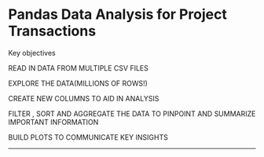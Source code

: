 # Pandas Data Analysis for Project Transactions

Key objectives

READ IN DATA FROM MULTIPLE CSV FILES

EXPLORE THE DATA(MILLIONS OF ROWS!)

CREATE NEW COLUMNS TO AID IN ANALYSIS

FILTER , SORT AND AGGREGATE THE DATA TO PINPOINT AND SUMMARIZE IMPORTANT INFORMATION

BUILD PLOTS TO COMMUNICATE KEY INSIGHTS

------------------------------------

